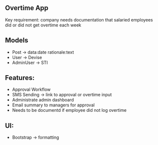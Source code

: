 ## Overtime App

Key requirement: company needs documentation that salaried employees did or did not get overtime each week

## Models
- Post -> data:date rationale:text
- User -> Devise
- AdminUser -> STI

## Features:
- Approval Workflow
- SMS Sending -> link to approval or overtime input
- Administrate admin dashboard
- Email summary to managers for approval
- Needs to be documentd if employee did not log overtime

## UI:
- Bootstrap -> formatting
